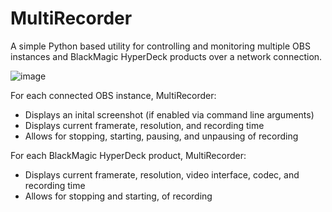 # MultiRecorder

A simple Python based utility for controlling and monitoring multiple OBS instances and BlackMagic HyperDeck products over a network connection.

![image](https://github.com/EvanPeacock/OBS-Controller/assets/36444106/3fb39038-09bb-447a-b76a-5cbd507edf50)

For each connected OBS instance, MultiRecorder:
* Displays an inital screenshot (if enabled via command line arguments)
* Displays current framerate, resolution, and recording time
* Allows for stopping, starting, pausing, and unpausing of recording

For each BlackMagic HyperDeck product, MultiRecorder:
* Displays current framerate, resolution, video interface, codec, and recording time
* Allows for stopping and starting, of recording
